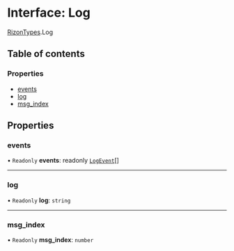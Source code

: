 # Interface: Log

[RizonTypes](../modules/RizonTypes.md).Log

## Table of contents

### Properties

- [events](RizonTypes.Log.md#events)
- [log](RizonTypes.Log.md#log)
- [msg\_index](RizonTypes.Log.md#msg_index)

## Properties

### events

• `Readonly` **events**: readonly [`LogEvent`](RizonTypes.LogEvent.md)[]

___

### log

• `Readonly` **log**: `string`

___

### msg\_index

• `Readonly` **msg\_index**: `number`
